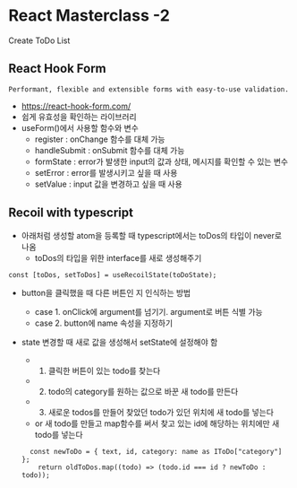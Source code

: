 # React Masterclass -2

Create ToDo List

## React Hook Form

```
Performant, flexible and extensible forms with easy-to-use validation.
```

- https://react-hook-form.com/
- 쉽게 유효성을 확인하는 라이브러리
- useForm()에서 사용할 함수와 변수
  - register : onChange 함수를 대체 가능
  - handleSubmit : onSubmit 함수를 대체 가능
  - formState : error가 발생한 input의 값과 상태, 메시지를 확인할 수 있는 변수
  - setError : error를 발생시키고 싶을 때 사용
  - setValue : input 값을 변경하고 싶을 때 사용

## Recoil with typescript

- 아래처럼 생성할 atom을 등록할 때 typescript에서는 toDos의 타입이 never로 나옴
  - toDos의 타입을 위한 interface를 새로 생성해주기

```
const [toDos, setToDos] = useRecoilState(toDoState);
```

- button을 클릭했을 때 다른 버튼인 지 인식하는 방법

  - case 1. onClick에 argument를 넘기기. argument로 버튼 식별 가능
  - case 2. button에 name 속성을 지정하기

- state 변경할 때 새로 값을 생성해서 setState에 설정해야 함
  - 1. 클릭한 버튼이 있는 todo를 찾는다
  - 2. todo의 category를 원하는 값으로 바꾼 새 todo를 만든다
  - 3. 새로운 todos를 만들어 찾았던 todo가 있던 위치에 새 todo를 넣는다
  - or 새 todo를 만들고 map함수를 써서 찾고 있는 id에 해당하는 위치에만 새 todo를 넣는다
  ```
    const newToDo = { text, id, category: name as IToDo["category"] };
      return oldToDos.map((todo) => (todo.id === id ? newToDo : todo));
  ```
